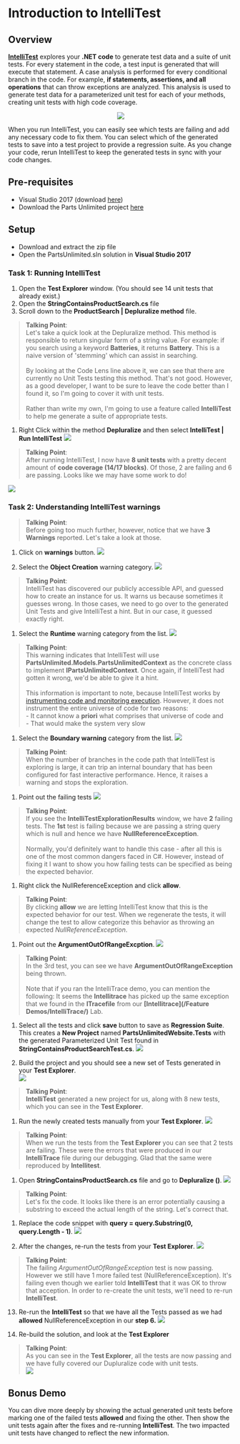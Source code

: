 # Introduction to IntelliTest

## Overview

**[IntelliTest](https://msdn.microsoft.com/en-IN/library/dn823749.aspx)** explores your **.NET code** to generate test data and a suite of unit tests. For every statement in the code, a test input is generated that will execute that statement.
A case analysis is performed for every conditional branch in the code. For example, **if statements, assertions, and all operations** that can throw exceptions are analyzed. This 
analysis is used to generate test data for a parameterized unit test for each of your methods, creating unit tests with high code coverage.
<p align="center">
<img src="media/logo.png">
</p>

When you run IntelliTest, you can easily see which tests are failing and add any necessary code to fix them. You can select which of the generated tests to save into a test project to provide a regression suite. As you change your code, rerun IntelliTest to keep the generated tests in sync with your code changes.

## Pre-requisites
- Visual Studio 2017 (download [here](https://www.visualstudio.com/vs/visual-studio-2017-rc/))
- Download the Parts Unlimited project [here](https://github.com/Microsoft/PartsUnlimited/tree/aspnet45)

## Setup
 - Download and extract the zip file
 - Open the PartsUnlimited.sln solution in **Visual Studio 2017**

### Task 1: Running IntelliTest

1. Open the **Test Explorer** window. (You should see 14 unit tests that already exist.) 
1. Open the **StringContainsProductSearch.cs** file 
1. Scroll down to the **ProductSearch | Depluralize method** file. 

> **Talking Point**:<br />
Let's take a quick look at the Depluralize method. This method is responsible to return singular form of a string value. For example: if you search using a keyword **Batteries**, it returns **Battery**. This is a naive version of 'stemming' which can assist in searching.<br /><br />By looking at the Code Lens line above it, we can see that there are currently no Unit Tests testing this method. That's not good. However, as a good developer, I want to be sure to leave the code better than I found it, so I'm going to cover it with unit tests.<br /><br />
Rather than write my own, I'm going to use a feature called **IntelliTest** to help me generate a suite of appropriate tests.

1. Right Click within the method **Depluralize** and then select **IntelliTest | Run IntelliTest**
    <img src="./images/1.png">

> **Talking Point**:<br />
After running IntelliTest, I now have **8 unit tests** with a pretty decent amount of **code coverage (14/17 blocks)**. Of those, 2 are failing and 6 are passing. Looks like we may have some work to do!
    
<img src="./images/2.png">

### Task 2: Understanding IntelliTest warnings

> **Talking Point**:<br />
Before going too much further, however, notice that we have **3 Warnings** reported. Let's take a look at those.

1. Click on **warnings** button.
    <img src="./images/3.png">

3. Select the **Object Creation** warning category. 
    <img src="./images/4.png">

> **Talking Point**:<br />IntelliTest has discovered our publicly accessible API, and guessed how to create an instance for us. It warns us because sometimes it guesses wrong. In those cases, we need to go over to the generated Unit Tests and give IntelliTest a hint. But in our case, it guessed exactly right.

1. Select the **Runtime** warning category from the list.
    <img src="./images/5.png">

> **Talking Point**:<br />This warning indicates that IntelliTest will use **PartsUnlimited.Models.PartsUnlimitedContext** as the concrete class to implement **IPartsUnlimitedContext**. Once again, if IntelliTest had gotten it wrong, we'd be able to give it a hint.
<br /><br />This information is important to note, because IntelliTest works by [instrumenting code and monitoring execution](https://blogs.msdn.microsoft.com/visualstudioalm/2014/12/11/smart-unit-tests-a-mental-model/). However, it does not instrument the entire universe of code for two reasons:<br />
    - It cannot know a **priori** what comprises that universe of code and<br /> - That would make the system very slow

1. Select the **Boundary warning** category from the list.
    <img src="./images/6.png">

> **Talking Point**:<br />When the number of branches in the code path that IntelliTest is exploring is large, it can trip an internal boundary that has been  configured for fast interactive performance. Hence, it raises a warning and stops the exploration.


1. Point out the failing tests
    <img src="./images/7.png">

> **Talking Point**:<br />If you see the **IntelliTestExplorationResults** window, we have **2** failing tests. The **1st** test is failing because we are passing a string query which is null and hence we have **NullReferenceException**.<br /><br />Normally, you'd definitely want to handle this case - after all this is one of the most common dangers faced in C#. However, instead of fixing it I want to show you how failing tests can be specified as being the expected behavior.

1. Right click the NullReferenceException and click **allow**.

> **Talking Point**:<br />By clicking **allow** we are letting IntelliTest know that this is the expected behavior for our test. When we regenerate the tests, it will change the test to allow categorize this behavior as throwing an expected *NullReferenceException*.

1. Point out the **ArgumentOutOfRangeExcption**.
    <img src="./images/8.png"> 

> **Talking Point**:<br />In the 3rd test, you can see we have **ArgumentOutOfRangeException** being thrown. <br /><br />Note that if you ran the IntelliTrace demo, you can mention the following: It seems the **Intellitrace** has picked up the same exception that we found in the **ITracefile** from our **[Intellitrace](/Feature Demos/IntelliTrace/)** Lab.

1. Select all the tests and click **save** button to save as **Regression Suite**. This creates a **New Project** named **PartsUnlimitedWebsite.Tests** with the generated Parameterized Unit Test found in **StringContainsProductSearchTest.cs**.
    <img src="./images/9.png">

1. Build the project and you should see a new set of Tests generated in your **Test Explorer**.<br />
    <img src="./images/10.png"> 

> **Talking Point**:<br />**IntelliTest** generated a new project for us, along with 8 new tests, which you can see in the **Test Explorer**.

1. Run the newly created tests manually from your **Test Explorer**. 
    <img src="./images/11.png">

> **Talking Point**:<br />When we run the tests from the **Test Explorer** you can see that 2 tests are failing. These were the errors that were produced in our **IntelliTrace** file during our debugging. Glad that the same were reproduced by **Intellitest**.

1. Open **StringContainsProductSearch.cs** file and go to **Depluralize ()**. 
    <img src="./images/12.png">

> **Talking Point**:<br />Let's fix the code. It looks like there is an error potentially causing a substring to exceed the actual length of the string. Let's correct that.

1. Replace the code snippet with **query = query.Substring(0, query.Length - 1)**.
    <img src="./images/13.png"> 

12. After the changes, re-run the tests from your **Test Explorer**. 
    <img src="./images/14.png">

> **Talking Point**:<br />The failing *ArgumentOutOfRangeException* test is now passing. However we still have 1 more failed test (NullReferenceException). It's failing even though we earlier told **IntelliTest** that it was OK to throw that acception. In order to re-create the unit tests, we'll need to re-run **IntelliTest**.
 
13. Re-run the **IntelliTest** so that we have all the Tests passed as we had **allowed** NullReferenceException in our **step 6.**
    <img src="./images/15.png">

14. Re-build the solution, and look at the **Test Explorer**

 >**Talking Point**:<br />As you can see in the **Test Explorer**, all the tests are now passing and we have fully covered our Dupluralize code with unit tests.<br />
    <img src="./images/16.png">

## Bonus Demo
You can dive more deeply by showing the actual generated unit tests before marking one of the failed tests **allowed** and fixing the other. Then show the unit tests again after the fixes and re-running **IntelliTest**. The two impacted unit tests have changed to reflect the new information. 
 




